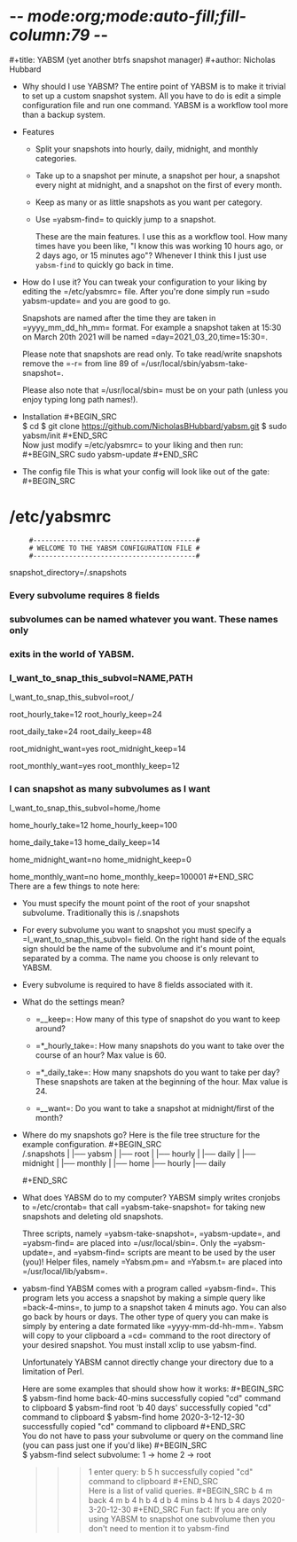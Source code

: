 # -*- mode:org;mode:auto-fill;fill-column:79 -*-
#+title: YABSM (yet another btrfs snapshot manager)
#+author: Nicholas Hubbard

* Why should I use YABSM?
  The entire point of YABSM is to make it trivial to set up a custom snapshot
  system. All you have to do is edit a simple configuration file and run one
  command. YABSM is a workflow tool more than a backup system. 

* Features
  + Split your snapshots into hourly, daily, midnight, and monthly categories.
  + Take up to a snapshot per minute, a snapshot per hour, a snapshot every
    night at midnight, and a snapshot on the first of every month.
  + Keep as many or as little snapshots as you want per category. 
  + Use =yabsm-find= to quickly jump to a snapshot.

    These are the main features. I use this as a workflow tool. How many times
    have you been like, "I know this was working 10 hours ago, or 2 days ago,
    or 15 minutes ago"? Whenever I think this I just use `yabsm-find` to
    quickly go back in time.

* How do I use it?
  You can tweak your configuration to your liking by editing the =/etc/yabsmrc=
  file. After you're done simply run =sudo yabsm-update= and you are good to
  go. 

  Snapshots are named after the time they are taken in =yyyy_mm_dd_hh_mm= format. 
  For example a snapshot taken at 15:30 on March 20th 2021 will be named
  =day=2021_03_20,time=15:30=. 

  Please note that snapshots are read only. To take read/write snapshots remove the =-r= from
  line 89 of =/usr/local/sbin/yabsm-take-snapshot=.

  Please also note that =/usr/local/sbin= must be on your path (unless you
  enjoy typing long path names!).

* Installation
  #+BEGIN_SRC  
  $ cd
  $ git clone https://github.com/NicholasBHubbard/yabsm.git
  $ sudo yabsm/init
  #+END_SRC  
  Now just modify =/etc/yabsmrc= to your liking and then run:
  #+BEGIN_SRC
  sudo yabsm-update
  #+END_SRC
*  The config file
This is what your config will look like out of the gate:
  #+BEGIN_SRC  
# /etc/yabsmrc
                                      
         #-----------------------------------------#
         # WELCOME TO THE YABSM CONFIGURATION FILE #
         #-----------------------------------------#

snapshot_directory=/.snapshots

### Every subvolume requires 8 fields

### subvolumes can be named whatever you want. These names only 
### exits in the world of YABSM.

### I_want_to_snap_this_subvol=NAME,PATH 

I_want_to_snap_this_subvol=root,/

root_hourly_take=12
root_hourly_keep=24

root_daily_take=24
root_daily_keep=48

root_midnight_want=yes
root_midnight_keep=14 

root_monthly_want=yes
root_monthly_keep=12


### I can snapshot as many subvolumes as I want

I_want_to_snap_this_subvol=home,/home

home_hourly_take=12
home_hourly_keep=100

home_daily_take=13
home_daily_keep=14

home_midnight_want=no
home_midnight_keep=0

home_monthly_want=no
home_monthly_keep=100001
  #+END_SRC  
  There are a few things to note here:
  + You must specify the mount point of the root of your snapshot
    subvolume. Traditionally this is /.snapshots

  + For every subvolume you want to snapshot you must specify a
    =I_want_to_snap_this_subvol= field. On the right hand side of the equals
    sign should be the name of the subvolume and it's mount point, separated by
    a comma. The name you choose is only relevant to YABSM.

  + Every subvolume is required to have 8 fields associated with it.

* What do the settings mean?
  + =*_*_keep=: How many of this type of snapshot do you want to keep around? 

  + =*_hourly_take=: How many snapshots do you want to take over the course of
    an hour? Max value is 60.

  + =*_daily_take=: How many snapshots do you want to take per day? These
    snapshots are taken at the beginning of the hour. Max value is 24.

  + =*_*_want=: Do you want to take a snapshot at midnight/first of the month?

* Where do my snapshots go?
Here is the file tree structure for the example configuration.
  #+BEGIN_SRC  
/.snapshots
|
|── yabsm
    |
    |── root
    |   |── hourly
    |   |── daily
    |   |── midnight
    |   |── monthly
    |
    |── home
        |── hourly
        |── daily

  #+END_SRC  

* What does YABSM do to my computer?
  YABSM simply writes cronjobs to =/etc/crontab= that call =yabsm-take-snapshot= for
  taking new snapshots and deleting old snapshots.

  Three scripts, namely =yabsm-take-snapshot=, =yabsm-update=, and =yabsm-find=
  are placed into =/usr/local/sbin=. Only the =yabsm-update=, and =yabsm-find=
  scripts are meant to be used by the user (you)! Helper files, namely =Yabsm.pm= and
  =Yabsm.t= are placed into =/usr/local/lib/yabsm=.

* yabsm-find
  YABSM comes with a program called =yabsm-find=. This program lets you access
  a snapshot by making a simple query like =back-4-mins=, to jump to a
  snapshot taken 4 minuts ago. You can also go back by hours or days. The other
  type of query you can make is simply by entering a date formated like =yyyy-mm-dd-hh-mm=.
  Yabsm will copy to your clipboard a =cd= command to the root directory of your desired
  snapshot. You must install xclip to use yabsm-find.

  Unfortunately YABSM cannot directly change your directory due to a limitation of Perl. 

  Here are some examples that should show how it works:
  #+BEGIN_SRC  
  $ yabsm-find home back-40-mins
    successfully copied "cd" command to clipboard
  $ yabsm-find root 'b 40 days'
    successfully copied "cd" command to clipboard
  $ yabsm-find home 2020-3-12-12-30
    successfully copied "cd" command to clipboard
  #+END_SRC  
  You do not have to pass your subvolume or query on the command line (you can
  pass just one if you'd like)
  #+BEGIN_SRC  
  $ yabsm-find 
  select subvolume:
  1 -> home     2 -> root
  >>> 1
  enter query:
  >>> b 5 h
  successfully copied "cd" command to clipboard
  #+END_SRC  
  Here is a list of valid queries. 
  #+BEGIN_SRC
  b 4 m
  back 4 m
  b 4 h
  b 4 d
  b 4 mins
  b 4 hrs
  b 4 days
  2020-3-20-12-30
  #+END_SRC
  Fun fact: If you are only using YABSM to snapshot one subvolume then you
  don't need to mention it to yabsm-find
